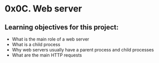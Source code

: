 # 0x0C. Web server

## Learning objectives for this project:
- What is the main role of a web server
- What is a child process
- Why web servers usually have a parent process and child processes
- What are the main HTTP requests
